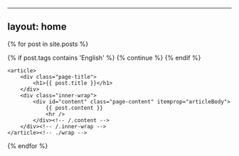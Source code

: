 -----
layout: home
----

{% for post in site.posts %}

{% if post.tags contains 'English' %}
  {% continue %}
{% endif %}

	<article>
		<div class="page-title">
			<h1>{{ post.title }}</h1>
		</div>
		<div class="inner-wrap">
			<div id="content" class="page-content" itemprop="articleBody">
				{{ post.content }}
				<hr />
			</div><!-- /.content -->
		</div><!-- /.inner-wrap -->
	</article><!-- ./wrap -->
{% endfor %}
